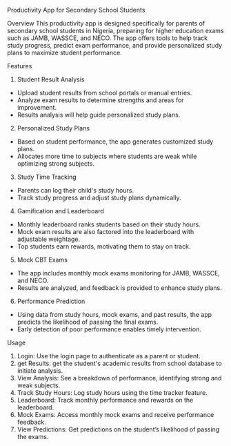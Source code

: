 Productivity App for Secondary School Students

Overview
This productivity app is designed specifically for parents of secondary school students in Nigeria, preparing for higher education exams such as JAMB, WASSCE, and NECO. The app offers tools to help track study progress, predict exam performance, and provide personalized study plans to maximize student performance.

Features
1. Student Result Analysis
  - Upload student results from school portals or manual entries.
  - Analyze exam results to determine strengths and areas for improvement.
  - Results analysis will help guide personalized study plans.
2. Personalized Study Plans
  - Based on student performance, the app generates customized study plans.
  - Allocates more time to subjects where students are weak while optimizing strong subjects.
3. Study Time Tracking
  - Parents can log their child's study hours.
  - Track study progress and adjust study plans dynamically.
4. Gamification and Leaderboard
  - Monthly leaderboard ranks students based on their study hours.
  - Mock exam results are also factored into the leaderboard with adjustable weightage.
  - Top students earn rewards, motivating them to stay on track.
5. Mock CBT Exams
  - The app includes monthly mock exams monitoring for JAMB, WASSCE, and NECO.
  - Results are analyzed, and feedback is provided to enhance study plans.
6. Performance Prediction
  - Using data from study hours, mock exams, and past results, the app predicts the likelihood of passing the final exams.
  - Early detection of poor performance enables timely intervention.

Usage
1. Login: Use the login page to authenticate as a parent or student.
2. get Results: get the student's academic results from school database to initiate analysis.
3. View Analysis: See a breakdown of performance, identifying strong and weak subjects.
4. Track Study Hours: Log study hours using the time tracker feature.
5. Leaderboard: Track monthly performance and rewards on the leaderboard.
6. Mock Exams: Access monthly mock exams and receive performance feedback.
7. View Predictions: Get predictions on the student’s likelihood of passing the exams.

